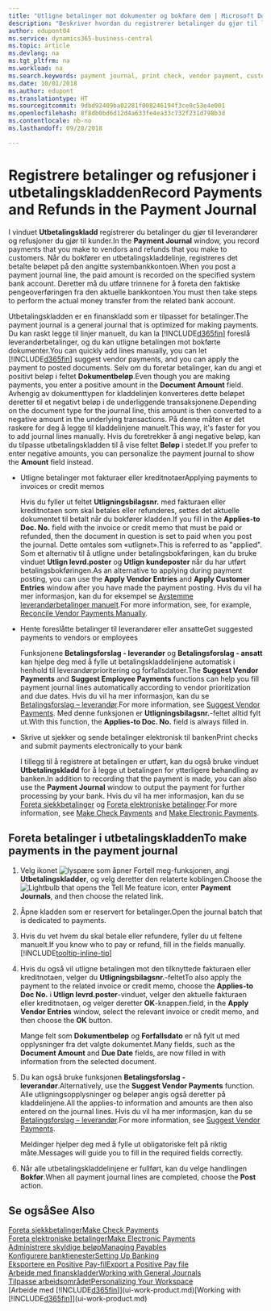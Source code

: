 ```yaml
---
title: "Utligne betalinger mot dokumenter og bokføre dem | Microsoft Docs"
description: "Beskriver hvordan du registrerer betalinger du gjør til leverandører og refusjoner du gjør til kunder."
author: edupont04
ms.service: dynamics365-business-central
ms.topic: article
ms.devlang: na
ms.tgt_pltfrm: na
ms.workload: na
ms.search.keywords: payment journal, print check, vendor payment, customer refund, creditor, debt, balance due, AP
ms.date: 10/01/2018
ms.author: edupont
ms.translationtype: HT
ms.sourcegitcommit: 9dbd92409ba02281f008246194f3ce0c53e4e001
ms.openlocfilehash: 8f8db0bd6d12d4a633fe4ea33c732f231d798b3d
ms.contentlocale: nb-no
ms.lasthandoff: 09/28/2018

---
```

# <a name="record-payments-and-refunds-in-the-payment-journal"></a><span data-ttu-id="263ee-103">Registrere betalinger og refusjoner i utbetalingskladden</span><span class="sxs-lookup"><span data-stu-id="263ee-103">Record Payments and Refunds in the Payment Journal</span></span>

<span data-ttu-id="263ee-104">I vinduet **Utbetalingskladd** registrerer du betalinger du gjør til leverandører og refusjoner du gjør til kunder.</span><span class="sxs-lookup"><span data-stu-id="263ee-104">In the **Payment Journal** window, you record payments that you make to vendors and refunds that you make to customers.</span></span> <span data-ttu-id="263ee-105">Når du bokfører en utbetalingskladdelinje, registreres det betalte beløpet på den angitte systembankkontoen.</span><span class="sxs-lookup"><span data-stu-id="263ee-105">When you post a payment journal line, the paid amount is recorded on the specified system bank account.</span></span> <span data-ttu-id="263ee-106">Deretter må du utføre trinnene for å foreta den faktiske pengeoverføringen fra den aktuelle bankkontoen.</span><span class="sxs-lookup"><span data-stu-id="263ee-106">You must then take steps to perform the actual money transfer from the related bank account.</span></span>  

<span data-ttu-id="263ee-107">Utbetalingskladden er en finanskladd som er tilpasset for betalinger.</span><span class="sxs-lookup"><span data-stu-id="263ee-107">The payment journal is a general journal that is optimized for making payments.</span></span> <span data-ttu-id="263ee-108">Du kan raskt legge til linjer manuelt, du kan la [!INCLUDE[d365fin](includes/d365fin_md.md)] foreslå leverandørbetalinger, og du kan utligne betalingen mot bokførte dokumenter.</span><span class="sxs-lookup"><span data-stu-id="263ee-108">You can quickly add lines manually, you can let [!INCLUDE[d365fin](includes/d365fin_md.md)] suggest vendor payments, and you can apply the payment to posted documents.</span></span> <span data-ttu-id="263ee-109">Selv om du foretar betalinger, kan du angi et positivt beløp i feltet **Dokumentbeløp**.</span><span class="sxs-lookup"><span data-stu-id="263ee-109">Even though you are making payments, you enter a positive amount in the **Document Amount** field.</span></span> <span data-ttu-id="263ee-110">Avhengig av dokumenttypen for kladdelinjen konverteres dette beløpet deretter til et negativt beløp i de underliggende transaksjonene.</span><span class="sxs-lookup"><span data-stu-id="263ee-110">Depending on the document type for the journal line, this amount is then converted to a negative amount in the underlying transactions.</span></span> <span data-ttu-id="263ee-111">På denne måten er det raskere for deg å legge til kladdelinjene manuelt.</span><span class="sxs-lookup"><span data-stu-id="263ee-111">This way, it's faster for you to add journal lines manually.</span></span> <span data-ttu-id="263ee-112">Hvis du foretrekker å angi negative beløp, kan du tilpasse utbetalingskladden til å vise feltet **Beløp** i stedet.</span><span class="sxs-lookup"><span data-stu-id="263ee-112">If you prefer to enter negative amounts, you can personalize the payment journal to show the **Amount** field instead.</span></span>  

- <span data-ttu-id="263ee-113">Utligne betalinger mot fakturaer eller kreditnotaer</span><span class="sxs-lookup"><span data-stu-id="263ee-113">Applying payments to invoices or credit memos</span></span>

    <span data-ttu-id="263ee-114">Hvis du fyller ut feltet **Utligningsbilagsnr.** med fakturaen eller kreditnotaen som skal betales eller refunderes, settes det aktuelle dokumentet til betalt når du bokfører kladden.</span><span class="sxs-lookup"><span data-stu-id="263ee-114">If you fill in the **Applies-to Doc. No.** field with the invoice or credit memo that must be paid or refunded, then the document in question is set to paid when you post the journal.</span></span> <span data-ttu-id="263ee-115">Dette omtales som «utlignet».</span><span class="sxs-lookup"><span data-stu-id="263ee-115">This is referred to as "applied".</span></span> <span data-ttu-id="263ee-116">Som et alternativ til å utligne under betalingsbokføringen, kan du bruke vinduet **Utlign levrd.poster** og **Utlign kundeposter** når du har utført betalingsbokføringen.</span><span class="sxs-lookup"><span data-stu-id="263ee-116">As an alternative to applying during payment posting, you can use the **Apply Vendor Entries** and **Apply Customer Entries** window after you have made the payment posting.</span></span> <span data-ttu-id="263ee-117">Hvis du vil ha mer informasjon, kan du for eksempel se [Avstemme leverandørbetalinger manuelt](payables-how-apply-purchase-transactions-manually.md).</span><span class="sxs-lookup"><span data-stu-id="263ee-117">For more information, see, for example, [Reconcile Vendor Payments Manually](payables-how-apply-purchase-transactions-manually.md).</span></span>  

- <span data-ttu-id="263ee-118">Hente foreslåtte betalinger til leverandører eller ansatte</span><span class="sxs-lookup"><span data-stu-id="263ee-118">Get suggested payments to vendors or employees</span></span> 

    <span data-ttu-id="263ee-119">Funksjonene **Betalingsforslag - leverandør** og **Betalingsforslag - ansatt** kan hjelpe deg med å fylle ut betalingskladdelinjene automatisk i henhold til leverandørprioritering og forfallsdatoer.</span><span class="sxs-lookup"><span data-stu-id="263ee-119">The **Suggest Vendor Payments** and **Suggest Employee Payments** functions can help you fill payment journal lines automatically according to vendor prioritization and due dates.</span></span> <span data-ttu-id="263ee-120">Hvis du vil ha mer informasjon, kan du se [Betalingsforslag – leverandør](payables-how-suggest-vendor-payments.md).</span><span class="sxs-lookup"><span data-stu-id="263ee-120">For more information, see [Suggest Vendor Payments](payables-how-suggest-vendor-payments.md).</span></span> <span data-ttu-id="263ee-121">Med denne funksjonen er **Utligningsbilagsnr.**-feltet alltid fylt ut.</span><span class="sxs-lookup"><span data-stu-id="263ee-121">With this function, the **Applies-to Doc. No.** field is always filled in.</span></span>  

- <span data-ttu-id="263ee-122">Skrive ut sjekker og sende betalinger elektronisk til banken</span><span class="sxs-lookup"><span data-stu-id="263ee-122">Print checks and submit payments electronically to your bank</span></span>

    <span data-ttu-id="263ee-123">I tillegg til å registrere at betalingen er utført, kan du også bruke vinduet **Utbetalingskladd** for å legge ut betalingen for ytterligere behandling av banken.</span><span class="sxs-lookup"><span data-stu-id="263ee-123">In addition to recording that the payment is made, you can also use the **Payment Journal** window to output the payment for further processing by your bank.</span></span> <span data-ttu-id="263ee-124">Hvis du vil ha mer informasjon, kan du se [Foreta sjekkbetalinger](payables-how-work-checks.md) og [Foreta elektroniske betalinger](payables-how-export-payments-bank-file.md).</span><span class="sxs-lookup"><span data-stu-id="263ee-124">For more information, see [Make Check Payments](payables-how-work-checks.md) and [Make Electronic Payments](payables-how-export-payments-bank-file.md).</span></span>  

## <a name="to-make-payments-in-the-payment-journal"></a><span data-ttu-id="263ee-125">Foreta betalinger i utbetalingskladden</span><span class="sxs-lookup"><span data-stu-id="263ee-125">To make payments in the payment journal</span></span> 

1. <span data-ttu-id="263ee-126">Velg ikonet ![lyspære som åpner Fortell meg-funksjonen](media/ui-search/search_small.png "Fortell hva du vil gjøre"), angi **Utbetalingskladder**, og velg deretter den relaterte koblingen.</span><span class="sxs-lookup"><span data-stu-id="263ee-126">Choose the ![Lightbulb that opens the Tell Me feature](media/ui-search/search_small.png "Tell me what you want to do") icon, enter **Payment Journals**, and then choose the related link.</span></span>
2. <span data-ttu-id="263ee-127">Åpne kladden som er reservert for betalinger.</span><span class="sxs-lookup"><span data-stu-id="263ee-127">Open the journal batch that is dedicated to payments.</span></span>
3. <span data-ttu-id="263ee-128">Hvis du vet hvem du skal betale eller refundere, fyller du ut feltene manuelt.</span><span class="sxs-lookup"><span data-stu-id="263ee-128">If you know who to pay or refund, fill in the fields manually.</span></span> [!INCLUDE[tooltip-inline-tip](includes/tooltip-inline-tip_md.md)]
4. <span data-ttu-id="263ee-129">Hvis du også vil utligne betalingen mot den tilknyttede fakturaen eller kreditnotaen, velger du **Utligningsbilagsnr.**-feltet</span><span class="sxs-lookup"><span data-stu-id="263ee-129">To also apply the payment to the related invoice or credit memo, choose the **Applies-to Doc No.**</span></span> <span data-ttu-id="263ee-130">i **Utlign levrd.poster**-vinduet, velger den aktuelle fakturaen eller kreditnotaen, og velger deretter **OK**-knappen.</span><span class="sxs-lookup"><span data-stu-id="263ee-130">field, in the **Apply Vendor Entries** window, select the relevant invoice or credit memo, and then choose the **OK** button.</span></span>

    <span data-ttu-id="263ee-131">Mange felt som **Dokumentbeløp** og **Forfallsdato** er nå fylt ut med opplysninger fra det valgte dokumentet.</span><span class="sxs-lookup"><span data-stu-id="263ee-131">Many fields, such as the **Document Amount** and **Due Date** fields, are now filled in with information from the selected document.</span></span>
5. <span data-ttu-id="263ee-132">Du kan også bruke funksjonen **Betalingsforslag - leverandør**.</span><span class="sxs-lookup"><span data-stu-id="263ee-132">Alternatively, use the **Suggest Vendor Payments** function.</span></span> <span data-ttu-id="263ee-133">Alle utligningsopplysninger og beløper angis også deretter på kladdelinjene.</span><span class="sxs-lookup"><span data-stu-id="263ee-133">All the applies-to information and amounts are then also entered on the journal lines.</span></span> <span data-ttu-id="263ee-134">Hvis du vil ha mer informasjon, kan du se [Betalingsforslag – leverandør](payables-how-suggest-vendor-payments.md).</span><span class="sxs-lookup"><span data-stu-id="263ee-134">For more information, see [Suggest Vendor Payments](payables-how-suggest-vendor-payments.md).</span></span>

    <span data-ttu-id="263ee-135">Meldinger hjelper deg med å fylle ut obligatoriske felt på riktig måte.</span><span class="sxs-lookup"><span data-stu-id="263ee-135">Messages will guide you to fill in the required fields correctly.</span></span>
6.  <span data-ttu-id="263ee-136">Når alle utbetalingskladdelinjene er fullført, kan du velge handlingen **Bokfør**.</span><span class="sxs-lookup"><span data-stu-id="263ee-136">When all payment journal lines are completed, choose the **Post** action.</span></span>

## <a name="see-also"></a><span data-ttu-id="263ee-137">Se også</span><span class="sxs-lookup"><span data-stu-id="263ee-137">See Also</span></span>
[<span data-ttu-id="263ee-138">Foreta sjekkbetalinger</span><span class="sxs-lookup"><span data-stu-id="263ee-138">Make Check Payments</span></span>](payables-how-work-checks.md)  
[<span data-ttu-id="263ee-139">Foreta elektroniske betalinger</span><span class="sxs-lookup"><span data-stu-id="263ee-139">Make Electronic Payments</span></span>](payables-how-export-payments-bank-file.md)  
[<span data-ttu-id="263ee-140">Administrere skyldige beløp</span><span class="sxs-lookup"><span data-stu-id="263ee-140">Managing Payables</span></span>](payables-manage-payables.md)  
[<span data-ttu-id="263ee-141">Konfigurere banktjenester</span><span class="sxs-lookup"><span data-stu-id="263ee-141">Setting Up Banking</span></span>](bank-setup-banking.md)  
[<span data-ttu-id="263ee-142">Eksportere en Positive Pay-fil</span><span class="sxs-lookup"><span data-stu-id="263ee-142">Export a Positive Pay file</span></span>](finance-how-positive-pay.md)  
[<span data-ttu-id="263ee-143">Arbeide med finanskladder</span><span class="sxs-lookup"><span data-stu-id="263ee-143">Working with General Journals</span></span>](ui-work-general-journals.md)  
[<span data-ttu-id="263ee-144">Tilpasse arbeidsområdet</span><span class="sxs-lookup"><span data-stu-id="263ee-144">Personalizing Your Workspace</span></span>](ui-personalization-user.md)  
<span data-ttu-id="263ee-145">[Arbeide med [!INCLUDE[d365fin](includes/d365fin_md.md)]](ui-work-product.md)</span><span class="sxs-lookup"><span data-stu-id="263ee-145">[Working with [!INCLUDE[d365fin](includes/d365fin_md.md)]](ui-work-product.md)</span></span>  

